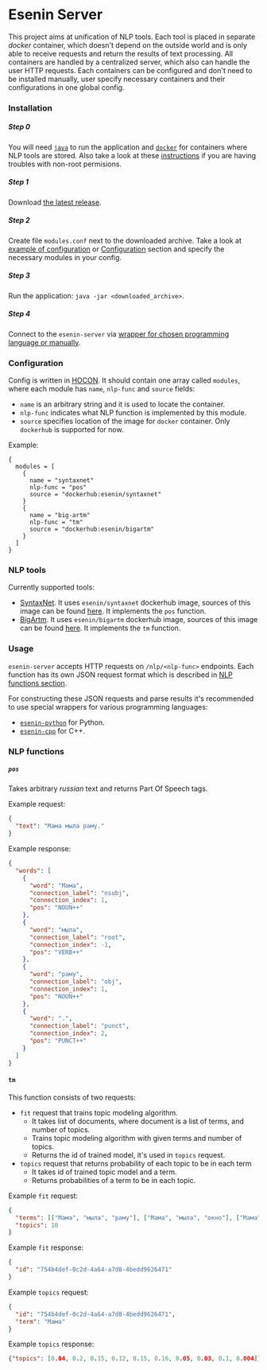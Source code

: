 # Esenin Server

This project aims at unification of NLP tools. 
Each tool is placed in separate _docker_ container, which doesn't depend on the outside world 
and is only able to receive requests and return the results of text processing. 
All containers are handled by a centralized server, which also can handle the user HTTP requests. 
Each containers can be configured and don't need to be installed manually, 
user specify necessary containers and their configurations in one global config.

### Installation

##### Step 0
You will need [`java`](https://www.java.com/en/download/) to run the application 
and [`docker`](https://docs.docker.com/install/) for containers where NLP tools are stored. 
Also take a look at these [instructions](https://docs.docker.com/install/linux/linux-postinstall/#configure-docker-to-start-on-boot)
if you are having troubles with non-root permisions. 

##### Step 1

Download [the latest release](https://github.com/esenin-org/esenin-server/releases). 

##### Step 2

Create file `modules.conf` next to the downloaded archive. 
Take a look at [example of configuration](https://github.com/esenin-org/esenin-server/blob/master/modules.conf)
or [Configuration](#configuration) section
and specify the necessary modules in your config. 

##### Step 3

Run the application: `java -jar <downloaded_archive>`.

##### Step 4

Connect to the `esenin-server` via [wrapper for chosen programming language or manually](#usage). 

### Configuration

Config is written in [HOCON](https://github.com/lightbend/config/blob/master/HOCON.md). 
It should contain one array called `modules`, where each module has `name`, `nlp-func` and `source` fields:
- `name` is an arbitrary string and it is used to locate the container.  
- `nlp-func` indicates what NLP function is implemented by this module.
- `source` specifies location of the image for `docker` container. Only `dockerhub` is supported for now. 

Example:
```hocon
{
  modules = [
    {
      name = "syntaxnet"
      nlp-func = "pos"
      source = "dockerhub:esenin/syntaxnet"
    }
    {
      name = "big-artm"
      nlp-func = "tm"
      source = "dockerhub:esenin/bigartm"
    }
  ]
}
```

### NLP tools

Currently supported tools:
- [SyntaxNet](https://github.com/tensorflow/models/tree/master/research/syntaxnet). 
It uses `esenin/syntaxnet` dockerhub image, sources of this image can be found [here](https://github.com/esenin-org/esenin-syntaxnet). It implements the `pos` function. 
- [BigArtm](https://github.com/bigartm/bigartm).
It uses `esenin/bigartm` dockerhub image, sources of this image can be found [here](https://github.com/esenin-org/esenin-bigartm). It implements the `tm` function.


### Usage

`esenin-server` accepts HTTP requests on `/nlp/<nlp-func>` endpoints.
Each function has its own JSON request format which is described in [NLP functions section](#nlp-functions).

For constructing these JSON requests and parse results it's recommended to use special wrappers for various programming languages:
- [`esenin-python`](https://github.com/esenin-org/esenin-python) for Python.
- [`esenin-cpp`](https://github.com/esenin-org/esenin-cpp) for C++.

### NLP functions

##### `pos`
Takes arbitrary _russian_ text and returns Part Of Speech tags.

Example request: 
```json
{
  "text": "Мама мыла раму."
}
``` 
Example response: 
```json
{
  "words": [
    {
      "word": "Мама",
      "connection_label": "nsubj",    
      "connection_index": 1,
      "pos": "NOUN++"
    },
    {
      "word": "мыла",
      "connection_label": "root",
      "connection_index": -1,
      "pos": "VERB++"
    },
    {
      "word": "раму",
      "connection_label": "obj",
      "connection_index": 1,
      "pos": "NOUN++"
    },
    {
      "word": ".",
      "connection_label": "punct",
      "connection_index": 2,
      "pos": "PUNCT++"
    }
  ]
}
```

#### `tm`

This function consists of two requests:
 - `fit` request that trains topic modeling algorithm.
   - It takes list of documents, where document is a list of terms, and number of topics. 
   - Trains topic modeling algorithm with given terms and number of topics.
   - Returns the id of trained model, it's used in `topics` request.
 - `topics` request that returns probability of each topic to be in each term
   - It takes id of trained topic model and a term.
   - Returns probabilities of a term to be in each topic.

Example `fit` request:
```json
{
  "terms": [["Мама", "мыла", "раму"], ["Мама", "мыла", "окно"], ["Мама", "мыла", "пол"]],
  "topics": 10
}
```  
Example `fit` response:
```json
{
  "id": "754b4def-0c2d-4a64-a7d8-4bedd9626471"
}
```

Example `topics` request:
```json
{
  "id": "754b4def-0c2d-4a64-a7d8-4bedd9626471",
  "term": "Мама"
}
```

Example `topics` response:
```json
{"topics": [0.04, 0.2, 0.15, 0.12, 0.15, 0.16, 0.05, 0.03, 0.1, 0.004]}
```





